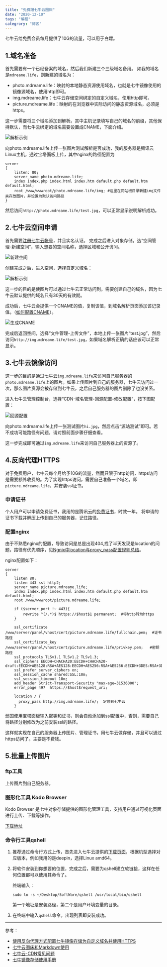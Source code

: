 ```yaml
---
title: "免费蹭七牛云图床"
date: "2020-12-10"
tags: "编程"
categrory: "博客"
---
```




七牛云给免费会员每月提供了10G的流量，可以用于白嫖。

<!-- end -->

## 1.域名准备
首先需要有一个已经备案的域名，然后我们新建三个三级域名备用。
如我的域名是`mdreame.life`，则新建的域名为：
- photo.mdreame.life：映射的本地静态资源使用域名，也就是七牛镜像使用的镜像源域名，使用http即可。
- img.mdreame.life：七牛云存储空间绑定的自定义域名，使用http即可。
- picture.mdreame.life：映射的在浏览器中实际访问的静态资源域名，必须是https。

这一步需要将三个域名添加到解析。其中主机记录填写自己的域名的前缀，其他保持默认，而七牛云绑定的域名需要设置成CNAME，下面介绍。

![解析示例](https://picture.mdreame.life/qiniuyun2.png)

向photo.mdreame.life上传一张图片测试解析是否成功，我的服务器是腾讯云Linux主机，通过宝塔面板上传，其中nginx的路径配置为
```nginx
server 
{
	listen: 80;
    server_name photo.mdreame.life;
    index index.php index.html index.htm default.php default.htm default.html;
    root /www/wwwroot/photo.mdreame.life/img; #这里在网站根目录新建img文件夹存放图片，并设置为默认访问路径
}
```

然后访问`http://photo.mdreame.life/test.jpg`，可以正常显示说明解析成功。


## 2.七牛云空间申请
首先需要[注册七牛云帐号](https://www.qiniu.com/)，并且实名认证。
完成之后进入对象存储，选“空间管理-新建空间”，输入想要的空间名称，选择区域和公开访问。

![新建空间](https://picture.mdreame.life/qiniuyun1.png)

创建完成之后，进入空间，选择自定义域名：

![解析示例](https://picture.mdreame.life/qiniuyun3.png)

这一步的目的是使图片可以通过七牛云正常访问到。需要创建自己的域名，因为七牛云默认提供的域名只有30天的有效期。

成功后，七牛云会提供一个CNAME的值，复制该值，到域名解析页面添加该记录值。（[如何配置CNAME](https://developer.qiniu.com/fusion/kb/1322/how-to-configure-cname-domain-name)）。

![生成CNAME](https://picture.mdreame.life/qiniuyun4.png)

完成后返回空间，选择“文件管理-上传文件”，本地上传一张图片“test.jpg”，然后访问`http://img.mdreame.life/test.jpg`，如果域名解析正确的话应该可以正常显示。

## 3.七牛云镜像访问
这一步的目的是通过七牛云`img.mdreame.life`来访问自己服务器的`photo.mdreame.life`上的图片。如果上传图片到自己的服务器，七牛云访问过一次，那么图片资源会被存储到七牛云，之后自己服务器的图片删除了也没关系。

进入七牛云管理控制台，选择“CDN-域名管理-回源配置-修改配置”，按下图配置：

![回源配置](https://picture.mdreame.life/qiniuyun5.png)

向photo.mdreame.life上传一张测试图片`hi.jpg`，然后点击“源站测试”即可。若不成功可能路径有问题，请对照前面步骤仔细查看。

这一步完成即可通过`img.mdreame.life`来访问自己服务器上的资源了。

## 4.反向代理HTTPS
对于免费用户，七牛云每个月给予10G的流量，然而只限于http访问，https访问是需要额外收费的。为了实现https访问，需要自己准备一个域名，即`picture.mdreame.life`，并安装ssl证书。

### 申请证书
个人用户可以申请免费证书，我用的是腾讯云的[免费证书](https://console.cloud.tencent.com/ssl)，时效一年。
将申请的证书下载并解压上传到自己的服务器，记住路径。

### 配置nginx
由于不熟悉nginx的配置，导致访问是总是出现404,找了半天发现是location的问题，路径有优先顺序，见[Ngnix中location与proxy_pass配置规则总结](https://blog.csdn.net/oMaoYanEr/article/details/82557764)。

nginx配置如下：
```nginx
server
{
    listen 80;
	listen 443 ssl http2;
    server_name picture.mdreame.life;
    index index.php index.html index.htm default.php default.htm default.html;
    root /www/wwwroot/picture.mdreame.life;
 
    if ($server_port !~ 443){
        rewrite ^(/.*)$ https://$host$1 permanent;	#将http转为https
    }
    
    ssl_certificate    /www/server/panel/vhost/cert/picture.mdreame.life/fullchain.pem;	 #证书路径
    ssl_certificate_key    /www/server/panel/vhost/cert/picture.mdreame.life/privkey.pem;	#密钥路径
    ssl_protocols TLSv1.1 TLSv1.2 TLSv1.3;
    ssl_ciphers EECDH+CHACHA20:EECDH+CHACHA20-draft:EECDH+AES128:RSA+AES128:EECDH+AES256:RSA+AES256:EECDH+3DES:RSA+3DES:!MD5;
    ssl_prefer_server_ciphers on;
    ssl_session_cache shared:SSL:10m;
    ssl_session_timeout 10m;
    add_header Strict-Transport-Security "max-age=31536000";
    error_page 497  https://$host$request_uri;
	
    location / {
      proxy_pass http://img.mdreame.life/;	定位到七牛云
    }
```

弱国使用宝塔面板输入密钥和证书，则会自动添加到ssl配置中，否则，需要自己将路径分别修改为之前安装ssl的路径。

这样就实现在自己的服务器上传图片、管理证书，用七牛云做存储，并且可以通过https访问了。主要是不费钱。


## 5.批量上传图片
### ftp工具
上传图片到自己服务器。

### 图形化工具 Kodo Browser
Kodo Browser 是七牛对象存储提供的图形化管理工具，支持用户通过可视化页面进行上传、下载等操作。

[下载地址](https://developer.qiniu.com/kodo/tools/5972/kodo-browser)

### 命令行工具qshell
1. 推荐通过命令行方式上传，首先进入七牛云提供的[下载页面](https://developer.qiniu.com/kodo/tools/1302/qshell#2)，根据机型选择对应版本，例如我用的是deepin，选择Linux amd64。

2. 将软件安装到你想要的位置，完成之后，需要为qshell建立软链接，这样在任何位置都可以使用其命令了。

	终端输入：
	```shell
	sudo ln -s ~/Desktop/SoftWare/qshell /usr/local/bin/qshell
	```

	第一个地址是安装路径，第二个是用户环境变量的目录。
3. 在终端中输入`qshell`命令，出现列表即安装成功。

---

参考：
- [使用反向代理方式配置七牛镜像存储为自定义域名并使用HTTPS](https://www.ktanx.com/blog/p/5057)
- [七牛云图床和Markdown使用](https://www.cnblogs.com/ssgeek/p/10854839.html)
- [七牛云-CDN常见问题](https://blog.csdn.net/PEACEFUL000/article/details/77503770#commentBox)
- [七牛镜像存储使用手册](https://developer.qiniu.com/kodo/kb/1376/seven-cattle-image-storage-instruction-manuals)

